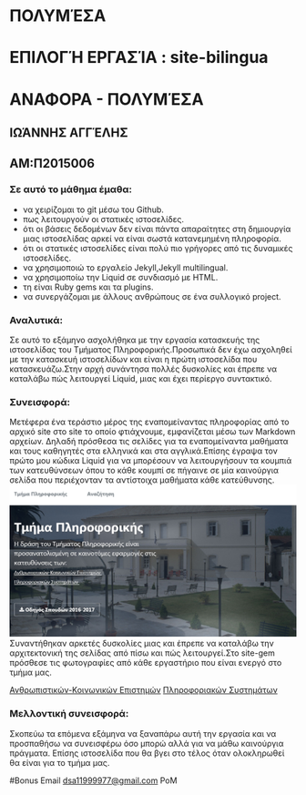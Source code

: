 # ΠΟΛΥΜΈΣΑ


# ΕΠΙΛΟΓΉ ΕΡΓΑΣΊΑ : site-bilingua

# ΑΝΑΦΟΡΑ - ΠΟΛΥΜΈΣΑ
## ΙΩΆΝΝΗΣ ΑΓΓΈΛΗΣ
## ΑΜ:Π2015006



### Σε αυτό το μάθημα έμαθα:
- να χειρίζομαι το git μέσω του Github.
- πως λειτουργούν οι στατικές ιστοσελίδες.
- ότι οι βάσεις δεδομένων δεν είναι πάντα απαραίτητες στη δημιουργία μιας ιστοσελίδας αρκεί να είναι σωστά κατανεμημένη πληροφορία.
- ότι οι στατικές ιστοσελίδες είναι πολύ πιο γρήγορες από τις δυναμικές ιστοσελίδες.
- να χρησιμοποιώ το εργαλείο Jekyll,Jekyll multilingual.
- να χρησιμοποίω την Liquid σε συνδιασμό με HTML.
- τη είναι Ruby gems και τα plugins.
- να συνεργάζομαι με άλλους ανθρώπους σε ένα συλλογικό project.

### Αναλυτικά:
Σε αυτό το εξάμηνο ασχολήθηκα με την εργασία κατασκευής της ιστοσελίδας του Τμήματος Πληροφορικής.Προσωπικά δεν έχω ασχοληθεί με την κατασκευή ιστοσελίδων και είναι η πρώτη ιστοσελίδα που κατασκευάζω.Στην αρχή συνάντησα πολλές δυσκολίες και έπρεπε να καταλάβω πώς λειτουργεί Liquid, μιας και έχει περίεργο συντακτικό.

### Συνεισφορά:
Μετέφερα ένα τεράστιο μέρος της εναπομείναντας πληροφορίας από το αρχικό site στο site το οποίο φτιάχνουμε, εμφανίζεται μέσω των Markdown αρχείων. Δηλαδή πρόσθεσα τις σελίδες για τα εναπομείναντα μαθήματα και τους καθηγητές στα ελληνικά και στα αγγλικά.Επίσης έγραψα τον πρώτο μου κώδικα Liquid για να μπορέσουν να λειτουργήσουν τα κουμπιά των κατευθύνσεων όπου το κάθε κουμπί σε πήγαινε σε μία καινούργια σελίδα που περιέχονταν τα αντίστοιχα μαθήματα κάθε κατεύθυνσης.![Screenshot_1](Screenshot_1.png) Συναντήθηκαν αρκετές δυσκολίες μιας και έπρεπε να καταλάβω την αρχιτεκτονική της σελίδας από πίσω και πώς λειτουργεί.Στο site-gem πρόσθεσε τις φωτογραφίες από κάθε εργαστήριο που είναι ενεργό στο τμήμα μας.

[Ανθρωπιστικών-Κοινωνικών Επιστημών](https://giannis-aggelis.github.io/site-bilingual/gr/humanistic/)
[Πληροφοριακών Συστημάτων](https://giannis-aggelis.github.io/site-bilingual/gr/systems/)

### Μελλοντική συνεισφορά:
Σκοπεύω τα επόμενα εξάμηνα να ξαναπάρω αυτή την εργασία και να προσπαθήσω να συνεισφέρω όσο μπορώ αλλά για να μάθω καινούργια πράγματα. Επίσης ιστοσελίδα που θα βγει στο τέλος όταν ολοκληρωθεί θα είναι για το τμήμα μας.


#Bonus Email dsa11999977@gmail.com PoM 
